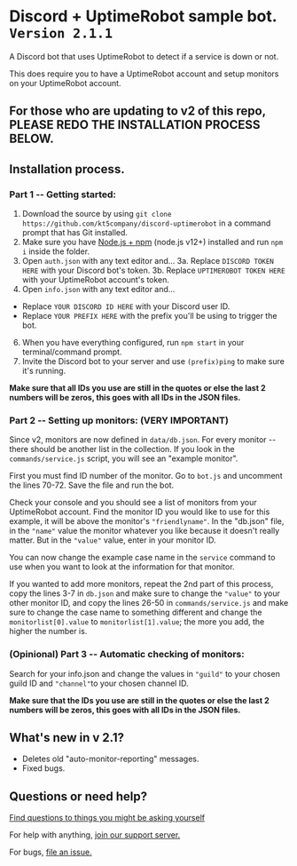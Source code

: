 # Discord + UptimeRobot sample bot. `Version 2.1.1`
A Discord bot that uses UptimeRobot to detect if a service is down or not.

This does require you to have a UptimeRobot account and setup monitors on your UptimeRobot account.

## For those who are updating to v2 of this repo, PLEASE REDO THE INSTALLATION PROCESS BELOW.

## Installation process.
### Part 1 -- Getting started:
1. Download the source by using `git clone https://github.com/kt5company/discord-uptimerobot` in a command prompt that has Git installed.
2. Make sure you have [Node.js + npm](https://nodejs.org/en/) (node.js v12+) installed and run `npm i` inside the folder.
3. Open `auth.json` with any text editor and...
3a. Replace `DISCORD TOKEN HERE` with your Discord bot's token.
3b. Replace `UPTIMEROBOT TOKEN HERE` with your UptimeRobot account's token.
4. Open `info.json` with any text editor and...
* Replace `YOUR DISCORD ID HERE` with your Discord user ID.
* Replace `YOUR PREFIX HERE` with the prefix you'll be using to trigger the bot.

6. When you have everything configured, run `npm start` in your terminal/command prompt.
7. Invite the Discord bot to your server and use `(prefix)ping` to make sure it's running.

**Make sure that all IDs you use are still in the quotes or else the last 2 numbers will be zeros, this goes with all IDs in the JSON files.**

### Part 2 -- Setting up monitors: (VERY IMPORTANT)
Since v2, monitors are now defined in `data/db.json`. For every monitor -- there should be another list in the collection.
If you look in the `commands/service.js` script, you will see an "example monitor".

First you must find ID number of the monitor.
Go to `bot.js` and uncomment the lines 70-72.
Save the file and run the bot.

Check your console and you should see a list of monitors from your UptimeRobot account.
Find the monitor ID you would like to use for this example, it will be above the monitor's `"friendlyname"`.
In the "db.json" file, in the `"name"` value the monitor whatever you like because it doesn't really matter. But in the `"value"` value, enter in your monitor ID.

You can now change the example case name in the `service` command to use when you want to look at the information for that monitor.

If you wanted to add more monitors, repeat the 2nd part of this process, copy the lines 3-7 in `db.json` and make sure to change the `"value"` to your other monitor ID, and copy the lines 26-50 in `commands/service.js` and make sure to change the case name to something different and change the `monitorlist[0].value` to `monitorlist[1].value`; the more you add, the higher the number is.

### (Opinional) Part 3 -- Automatic checking of monitors:
Search for your info.json and change the values in `"guild"` to your chosen guild ID and `"channel"`to your chosen channel ID.

**Make sure that the IDs you use are still in the quotes or else the last 2 numbers will be zeros, this goes with all IDs in the JSON files.**

## What's new in v 2.1?
* Deletes old "auto-monitor-reporting" messages.
* Fixed bugs.

## Questions or need help?
[Find questions to things you might be asking yourself](http://kt5company.com/docs/discord-uptimerobot)

For help with anything, [join our support server.](https://discord.gg/8QTX46D)

For bugs, [file an issue.](https://github.com/kt5company/discord-uptimerobot/issues)
